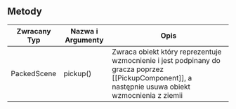 ## Metody
| Zwracany Typ | Nazwa i Argumenty | Opis |
| ---- | ---- | ---- |
| PackedScene | pickup() | Zwraca obiekt który reprezentuje wzmocnienie i jest podpinany do gracza poprzez [[PickupComponent]], a następnie usuwa obiekt wzmocnienia z ziemii |
